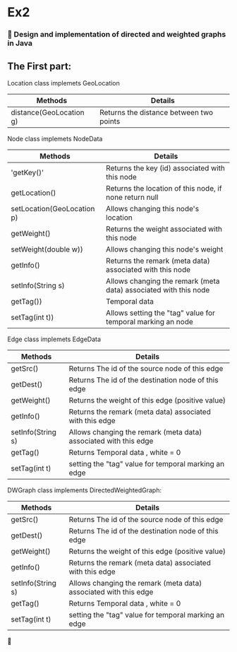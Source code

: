 # **Ex2**
### :pushpin: Design and implementation of directed and weighted graphs in Java 




## The First part:

Location class implemets GeoLocation

| Methods  | Details |
| ------------- | ------------- |
| distance(GeoLocation g)  | Returns the distance between two points  |

Node class implemets NodeData

| Methods  | Details |
| ------------- | ------------- |
| 'getKey()'  |Returns the key (id) associated with this node |
| getLocation()  | 	Returns the location of this node, if none return null  |
| setLocation(GeoLocation p) | 	Allows changing this node's location  |
| getWeight()  | Returns the weight associated with this node  |
| setWeight(double w))  | Allows changing this node's weight |
| getInfo()  | 	Returns the remark (meta data) associated with this node|
| setInfo(String s) |Allows changing the remark (meta data) associated with this node |
| getTag()) |	Temporal data |
| setTag(int t)) | Allows setting the "tag" value for temporal marking an node  |

Edge class implemets EdgeData

| Methods  | Details |
| ------------- | ------------- |
| getSrc()  | Returns The id of the source node of this edge |
| getDest()  | 	Returns The id of the destination node of this edge  |
| getWeight() | Returns	the weight of this edge (positive value)  |
| getInfo()  | Returns the remark (meta data) associated with this edge  |
| setInfo(String s)  | Allows changing the remark (meta data) associated with this edge |
| getTag()  | 	Returns Temporal data , white = 0 |
| setTag(int t) |  setting the "tag" value for temporal marking an edge |

DWGraph class implements DirectedWeightedGraph:

| Methods  | Details |
| ------------- | ------------- |
| getSrc()  | Returns The id of the source node of this edge |
| getDest()  | 	Returns The id of the destination node of this edge  |
| getWeight() | Returns	the weight of this edge (positive value)  |
| getInfo()  | Returns the remark (meta data) associated with this edge  |
| setInfo(String s)  | Allows changing the remark (meta data) associated with this edge |
| getTag()  | 	Returns Temporal data , white = 0 |
| setTag(int t) |  setting the "tag" value for temporal marking an edge |

:pushpin:  
